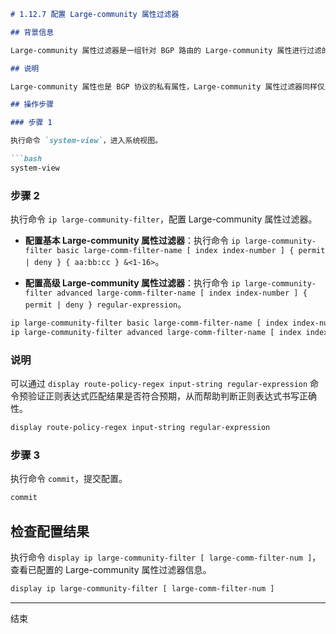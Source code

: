```markdown
# 1.12.7 配置 Large-community 属性过滤器

## 背景信息

Large-community 属性过滤器是一组针对 BGP 路由的 Large-community 属性进行过滤的规则。Large-community 属性是对团体属性的扩展，团体属性（Community）是一组有相同特征的目的地址的集合，用一组以 4 字节为单位的列表来表示。通常 NE40E 中团体属性的格式是 `aa:nn`，其中 `aa` 表示自治系统 AS 编号，`nn` 是管理员定义的团体属性标识。但是，无法在团体属性中标识 4 字节 AS 号，且只有一个团体属性标识，有时候使用不灵活。Large-community 正是为了解决此问题而定义的一种新的格式的团体属性，用一组以 12 字节为单位的列表来表示，格式为 `GlobalAdministrator:LocalData1:LocalData2`。

## 说明

Large-community 属性也是 BGP 协议的私有属性，Large-community 属性过滤器同样仅用于 BGP 协议。

## 操作步骤

### 步骤 1

执行命令 `system-view`，进入系统视图。

```bash
system-view
```

### 步骤 2

执行命令 `ip large-community-filter`，配置 Large-community 属性过滤器。

- **配置基本 Large-community 属性过滤器**：执行命令 `ip large-community-filter basic large-comm-filter-name [ index index-number ] { permit | deny } { aa:bb:cc } &<1-16>`。

- **配置高级 Large-community 属性过滤器**：执行命令 `ip large-community-filter advanced large-comm-filter-name [ index index-number ] { permit | deny } regular-expression`。

```bash
ip large-community-filter basic large-comm-filter-name [ index index-number ] { permit | deny } { aa:bb:cc } &<1-16>
ip large-community-filter advanced large-comm-filter-name [ index index-number ] { permit | deny } regular-expression
```

### 说明

可以通过 `display route-policy-regex input-string regular-expression` 命令预验证正则表达式匹配结果是否符合预期，从而帮助判断正则表达式书写正确性。

```bash
display route-policy-regex input-string regular-expression
```

### 步骤 3

执行命令 `commit`，提交配置。

```bash
commit
```

## 检查配置结果

执行命令 `display ip large-community-filter [ large-comm-filter-num ]`，查看已配置的 Large-community 属性过滤器信息。

```bash
display ip large-community-filter [ large-comm-filter-num ]
```

----
结束
```